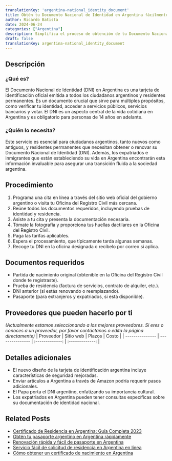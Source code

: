 ```yaml
---
translationKey: 'argentina-national_identity_document'
title: Obtén tu Documento Nacional de Identidad en Argentina fácilmente
author: Ricardo Batista
date: 2024-06-24
categories: ["Argentina"]
description: Simplifica el proceso de obtención de tu Documento Nacional de Identidad argentino con guía paso a paso e información esencial.
draft: false
translationKey: argentina-national_identity_document
---
```


## Descripción
### ¿Qué es?
El Documento Nacional de Identidad (DNI) en Argentina es una tarjeta de identificación oficial emitida a todos los ciudadanos argentinos y residentes permanentes. Es un documento crucial que sirve para múltiples propósitos, como verificar tu identidad, acceder a servicios públicos, servicios bancarios y votar. El DNI es un aspecto central de la vida cotidiana en Argentina y es obligatorio para personas de 14 años en adelante.

### ¿Quién lo necesita?
Este servicio es esencial para ciudadanos argentinos, tanto nuevos como antiguos, y residentes permanentes que necesitan obtener o renovar su Documento Nacional de Identidad (DNI). Además, los expatriados e inmigrantes que están estableciendo su vida en Argentina encontrarán esta información invaluable para asegurar una transición fluida a la sociedad argentina.

## Procedimiento

1. Programa una cita en línea a través del sitio web oficial del gobierno argentino o visita tu Oficina del Registro Civil más cercana.
2. Reúne todos los documentos requeridos, incluyendo pruebas de identidad y residencia.
3. Asiste a tu cita y presenta la documentación necesaria.
4. Tómate la fotografía y proporciona tus huellas dactilares en la Oficina del Registro Civil.
5. Paga las tarifas aplicables.
6. Espera el procesamiento, que típicamente tarda algunas semanas.
7. Recoge tu DNI en la oficina designada o recíbelo por correo si aplica.

## Documentos requeridos

- Partida de nacimiento original (obtenible en la Oficina del Registro Civil donde te registraste).
- Prueba de residencia (factura de servicios, contrato de alquiler, etc.).
- DNI anterior (si estás renovando o reemplazando).
- Pasaporte (para extranjeros y expatriados, si está disponible).

## Proveedores que pueden hacerlo por ti
_(Actualmente estamos seleccionando a los mejores proveedores. Si eres o conoces a un proveedor, por favor contáctanos o edita la página directamente)_
| Proveedor        |     Sitio web     |     Plazos    |       Costo      |
| --------------- | --------------- |  :-------------: | :-------------: |

## Detalles adicionales

- El nuevo diseño de la tarjeta de identificación argentina incluye características de seguridad mejoradas.
- Enviar artículos a Argentina a través de Amazon podría requerir pasos adicionales.
- El Papa porta el DNI argentino, enfatizando su importancia cultural.
- Los expatriados en Argentina pueden tener consultas específicas sobre su documentación de identidad nacional.
## Related Posts

- [Certificado de Residencia en Argentina: Guía Completa 2023](https://tramitit.com/spanish/guides/argentina/certificado_de_domicilio/)
- [Obtén tu pasaporte argentino en Argentina rápidamente](https://tramitit.com/spanish/guides/argentina/pasaporte_argentino/)
- [Renovación rápida y fácil de pasaporte en Argentina](https://tramitit.com/spanish/guides/argentina/renovación_de_pasaporte/)
- [Servicio fácil de solicitud de residencia en Argentina en línea](https://tramitit.com/spanish/guides/argentina/solicitud_de_residencia/)
- [Cómo obtener un certificado de nacimiento en Argentina](https://tramitit.com/spanish/guides/argentina/partida_de_nacimiento/)
